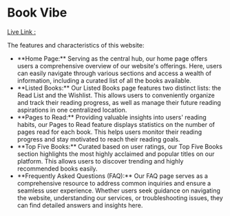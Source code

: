 # Book Vibe
[Live Link : ](https://booksvibe.netlify.app/)

The features and characteristics of this website:

<ul>
    <li>**Home Page:** Serving as the central hub, our home page offers users a comprehensive overview of our website's offerings. Here, users can easily navigate through various sections and access a wealth of information, including a curated list of all the books available.</li>
    <li>**Listed Books:** Our Listed Books page features two distinct lists: the Read List and the Wishlist. This allows users to conveniently organize and track their reading progress, as well as manage their future reading aspirations in one centralized location.</li>
    <li>**Pages to Read:** Providing valuable insights into users' reading habits, our Pages to Read feature displays statistics on the number of pages read for each book. This helps users monitor their reading progress and stay motivated to reach their reading goals.</li>
    <li>**Top Five Books:** Curated based on user ratings, our Top Five Books section highlights the most highly acclaimed and popular titles on our platform. This allows users to discover trending and highly recommended books easily.</li>
    <li>**Frequently Asked Questions (FAQ):** Our FAQ page serves as a comprehensive resource to address common inquiries and ensure a seamless user experience. Whether users seek guidance on navigating the website, understanding our services, or troubleshooting issues, they can find detailed answers and insights here.</li>
</ul>

